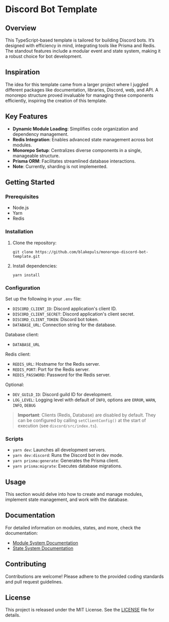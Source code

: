# Discord Bot Template

## Overview

This TypeScript-based template is tailored for building Discord bots. It’s designed with efficiency in mind, integrating tools like Prisma and Redis. The standout features include a modular event and state system, making it a robust choice for bot development.

## Inspiration

The idea for this template came from a larger project where I juggled different packages like documentation, libraries, Discord, web, and API. A monorepo structure proved invaluable for managing these components efficiently, inspiring the creation of this template.

## Key Features

- **Dynamic Module Loading**: Simplifies code organization and dependency management.
- **Redis Integration**: Enables advanced state management across bot modules.
- **Monorepo Setup**: Centralizes diverse components in a single, manageable structure.
- **Prisma ORM**: Facilitates streamlined database interactions.
- **Note**: Currently, sharding is not implemented.

## Getting Started

### Prerequisites

- Node.js
- Yarn
- Redis

### Installation

1. Clone the repository:
   ```
   git clone https://github.com/blakepuls/monorepo-discord-bot-template.git
   ```
2. Install dependencies:
   ```
   yarn install
   ```

### Configuration

Set up the following in your `.env` file:

- `DISCORD_CLIENT_ID`: Discord application's client ID.
- `DISCORD_CLIENT_SECRET`: Discord application's client secret.
- `DISCORD_CLIENT_TOKEN`: Discord bot token.
- `DATABASE_URL`: Connection string for the database.

Database client:

- `DATABASE_URL`

Redis client:

- `REDIS_URL`: Hostname for the Redis server.
- `REDIS_PORT`: Port for the Redis server.
- `REDIS_PASSWORD`: Password for the Redis server.

Optional:

- `DEV_GUILD_ID`: Discord guild ID for development.
- `LOG_LEVEL`: Logging level with default of `INFO`, options are `ERROR`, `WARN`, `INFO`, `DEBUG`

> **Important**: Clients (Redis, Database) are disabled by default. They can be configured by calling `setClientConfig()` at the start of execution (see `discord/src/index.ts`).

### Scripts

- `yarn dev`: Launches all development servers.
- `yarn dev:discord`: Runs the Discord bot in dev mode.
- `yarn prisma:generate`: Generates the Prisma client.
- `yarn prisma:migrate`: Executes database migrations.

## Usage

This section would delve into how to create and manage modules, implement state management, and work with the database.

## Documentation

For detailed information on modules, states, and more, check the documentation:

- [Module System Documentation](#link-to-module-docs)
- [State System Documentation](#link-to-state-docs)

## Contributing

Contributions are welcome! Please adhere to the provided coding standards and pull request guidelines.

## License

This project is released under the MIT License. See the [LICENSE](LICENSE) file for details.
